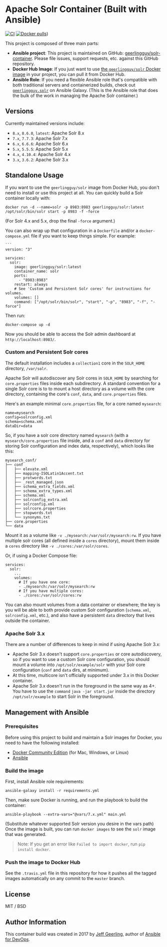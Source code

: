 # Apache Solr Container (Built with Ansible)

[![CI](https://github.com/geerlingguy/solr-container/workflows/Build/badge.svg?branch=master&event=push)](https://github.com/geerlingguy/solr-container/actions?query=workflow%3ABuild) [![Docker pulls](https://img.shields.io/docker/pulls/geerlingguy/solr-container)](https://hub.docker.com/r/geerlingguy/solr-container/))

This project is composed of three main parts:

  - **Ansible project**: This project is maintained on GitHub: [geerlingguy/solr-container](https://github.com/geerlingguy/solr-container). Please file issues, support requests, etc. against this GitHub repository.
  - **Docker Hub Image**: If you just want to use [the `geerlingguy/solr` Docker image](https://hub.docker.com/r/geerlingguy/solr/) in your project, you can pull it from Docker Hub.
  - **Ansible Role**: If you need a flexible Ansible role that's compatible with both traditional servers and containerized builds, check out [`geerlingguy.solr`](https://galaxy.ansible.com/geerlingguy/solr/) on Ansible Galaxy. (This is the Ansible role that does the bulk of the work in managing the Apache Solr container.)

## Versions

Currently maintained versions include:

  - `8.x`, `8.6.0`, `latest`: Apache Solr 8.x
  - `7.x`, `7.7.3`: Apache Solr 7.x
  - `6.x`, `6.6.6`: Apache Solr 6.x
  - `5.x`, `5.5.5`: Apache Solr 5.x
  - `4.x`, `4.10.4`: Apache Solr 4.x
  - `3.x`, `3.6.2`: Apache Solr 3.x

## Standalone Usage

If you want to use the `geerlingguy/solr` image from Docker Hub, you don't need to install or use this project at all. You can quickly build a Solr container locally with:

    docker run -d --name=solr -p 8983:8983 geerlingguy/solr:latest /opt/solr/bin/solr start -p 8983 -f -force

(For Solr 4.x and 5.x, drop the final `-force` argument.)

You can also wrap up that configuration in a `Dockerfile` and/or a `docker-compose.yml` file if you want to keep things simple. For example:

    ```
    version: "3"
    
    services:
      solr:
        image: geerlingguy/solr:latest
        container_name: solr
        ports:
          - "8983:8983"
        restart: always
        # See 'Custom and Persistent Solr cores' for instructions for volumes.
        volumes: []
        command: ["/opt/solr/bin/solr", "start", "-p", "8983", "-f", "-force"]

Then run:

    docker-compose up -d

Now you should be able to access the Solr admin dashboard at `http://localhost:8983/`.

### Custom and Persistent Solr cores

The default installation includes a `collection1` core in the `SOLR_HOME` directory, `/var/solr`.

Apache Solr will autodiscover any Solr cores in `SOLR_HOME` by searching for `core.properties` files inside each subdirectory. A standard convention for a single Solr core is to to mount a host directory as a volume with the core directory, containing the core's `conf`, `data`, and `core.properties` files.

Here's an example minimal `core.properties` file, for a core named `mysearch`:

    name=mysearch
    config=solrconfig.xml
    schema=schema.xml
    dataDir=data

So, if you have a solr core directory named `mysearch` (with a `mysearch/core.properties` file inside, and a `conf` and `data` directory for storing Solr configuration and index data, respectively), which looks like this:

    mysearch_conf/
    ├── conf
    │   ├── elevate.xml
    │   ├── mapping-ISOLatin1Accent.txt
    │   ├── protwords.txt
    │   ├── _rest_managed.json
    │   ├── schema_extra_fields.xml
    │   ├── schema_extra_types.xml
    │   ├── schema.xml
    │   ├── solrconfig_extra.xml
    │   ├── solrconfig.xml
    │   ├── solrcore.properties
    │   ├── stopwords.txt
    │   └── synonyms.txt
    ├── core.properties
    └── data

Mount it as a volume like `-v ./mysearch:/var/solr/mysearch:rw`. If you have multiple solr cores (all defined inside a `cores` directory), mount them inside a `cores` directory like `-v ./cores:/var/solr/cores`.

Or, if using a Docker Compose file:

    services:
      solr:
        ...
        volumes:
          # If you have one core:
          - ./mysearch:/var/solr/mysearch:rw
          # If you have multiple cores:
          - ./cores:/var/solr/cores:rw

You can also mount volumes from a data container or elsewhere; the key is you will be able to both provide custom Solr configuration (`schema.xml`, `solrconfig.xml`, etc.), and also have a persistent `data` directory that lives outside the container.

### Apache Solr 3.x

There are a number of differences to keep in mind if using Apache Solr 3.x:

  - Apache Solr 3.x doesn't support `core.properties` or core autodiscovery, so if you want to use a custom Solr core configuration, you should mount a volume into `/opt/solr/example/solr` with your Solr core configuration (`conf` and `data` dirs, at minimum).
  - At this time, multicore isn't officially supported under 3.x in this Docker container.
  - Apache Solr 3.x doesn't run in the foreground in the same way as 4+. You have to use the `command` `java -jar start.jar` inside the directory `/opt/solr/example` to start Solr in the foreground.

## Management with Ansible

### Prerequisites

Before using this project to build and maintain a Solr images for Docker, you need to have the following installed:

  - [Docker Community Edition](https://docs.docker.com/engine/installation/) (for Mac, Windows, or Linux)
  - [Ansible](http://docs.ansible.com/ansible/latest/installation_guide/intro_installation.html)

### Build the image

First, install Ansible role requirements:

    ansible-galaxy install -r requirements.yml

Then, make sure Docker is running, and run the playbook to build the container:

    ansible-playbook --extra-vars="@vars/7.x.yml" main.yml

(Substitute whatever supported Solr version you desire in the vars path) Once the image is built, you can run `docker images` to see the `solr` image that was generated.

> Note: If you get an error like `Failed to import docker`, run `pip install docker`.

### Push the image to Docker Hub

See the `.travis.yml` file in this repository for how it pushes all the tagged images automatically on any commit to the `master` branch.

## License

MIT / BSD

## Author Information

This container build was created in 2017 by [Jeff Geerling](https://www.jeffgeerling.com/), author of [Ansible for DevOps](https://www.ansiblefordevops.com/).
